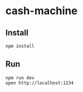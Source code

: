 # cash-machine

## Install
```
npm install
```

## Run
```
npm run dev
open http://localhost:1234
```
